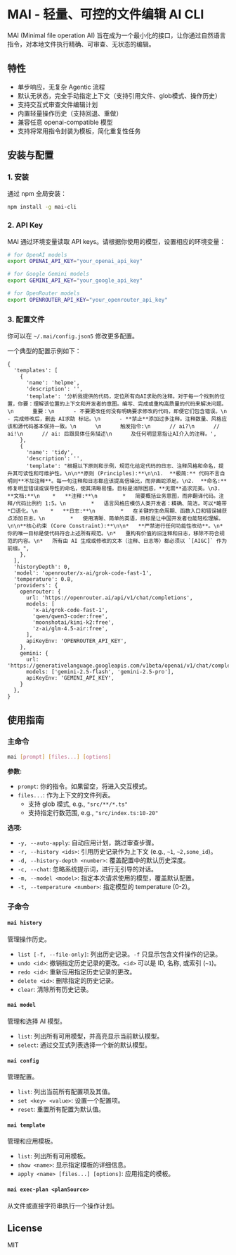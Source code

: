 # MAI - 轻量、可控的文件编辑 AI CLI

MAI (Minimal file operation AI) 旨在成为一个最小化的接口，让你通过自然语言指令，对本地文件执行精确、可审查、无状态的编辑。

## 特性

- 单步响应，无复杂 Agentic 流程
- 默认无状态，完全手动指定上下文（支持引用文件、glob模式、操作历史）
- 支持交互式审查文件编辑计划
- 内置轻量操作历史（支持回退、重做）
- 兼容任意 openai-compatible 模型
- 支持将常用指令封装为模板，简化重复性任务

## 安装与配置

### 1. 安装

通过 npm 全局安装：
```bash
npm install -g mai-cli
```

### 2. API Key

MAI 通过环境变量读取 API keys。请根据你使用的模型，设置相应的环境变量：

```bash
# for OpenAI models
export OPENAI_API_KEY="your_openai_api_key"

# for Google Gemini models
export GEMINI_API_KEY="your_google_api_key"

# for OpenRouter models
export OPENROUTER_API_KEY="your_openrouter_api_key"
```

### 3. 配置文件

你可以在 `~/.mai/config.json5` 修改更多配置。

一个典型的配置示例如下：
```json5
{
  'templates': [
    {
      'name': 'helpme',
      'description': '',
      'template': '分析我提供的代码，定位所有向AI求助的注释。对于每一个找到的位置，你要：理解该位置的上下文和开发者的意图。编写、完成或重构高质量的代码来解决问题。\n      重要：\n      - 不要更改任何没有明确要求修改的代码，即便它们包含错误。\n      - 完成修改后，删去 AI求助 标记。\n      - **禁止**添加过多注释。注释数量、风格应该和源代码基本保持一致。\n      \n      触发指令:\n      // ai?\n      // ai!\n      // ai: 后跟具体任务描述\n      及任何明显意指让AI介入的注释。',
    },
    {
      'name': 'tidy',
      'description': '',
      'template': "根据以下原则和示例，规范化给定代码的日志、注释风格和命名，提升其可读性和可维护性。\n\n**原则 (Principles):**\n\n1.  **极简:** 代码不言自明则**不加注释**。每一句注释和日志都应该提高信噪比，而非画蛇添足。\n2.  **命名:** 修复明显错误或误导性的命名，使其清晰易懂。目标是消除困惑，**无需**追求完美。\n3.  **文档:**\n    *   **注释:**\n        *   简要概括业务意图，而非翻译代码。注释/代码比例约 1:5。\n        *   语言风格应模仿人类开发者：精确、简洁，可以*略带*口语化。\n    *   **日志:**\n        *   在关键的生命周期、函数入口和错误捕获点添加日志。\n        *   使用清晰、简单的英语，目标是让中国开发者也能轻松理解。\n\n**核心约束 (Core Constraint):**\n\n*   **严禁进行任何功能性改动**。\n*   你的唯一目标是使代码符合上述所有规范。\n*   重构有价值的旧注释和日志，移除不符合规范的内容。\n*   所有由 AI 生成或修改的文本（注释、日志等）都必须以 `[AIGC]` 作为前缀。",
    },
  ],
  'historyDepth': 0,
  'model': 'openrouter/x-ai/grok-code-fast-1',
  'temperature': 0.8,
  'providers': {
    openrouter: {
      url: 'https://openrouter.ai/api/v1/chat/completions',
      models: [
        'x-ai/grok-code-fast-1',
        'qwen/qwen3-coder:free',
        'moonshotai/kimi-k2:free',
        'z-ai/glm-4.5-air:free',
      ],
      apiKeyEnv: 'OPENROUTER_API_KEY',
    },
    gemini: {
      url: 'https://generativelanguage.googleapis.com/v1beta/openai/v1/chat/completions',
      models: ['gemini-2.5-flash', 'gemini-2.5-pro'],
      apiKeyEnv: 'GEMINI_API_KEY',
    }
  },
}

```

## 使用指南

### 主命令

```bash
mai [prompt] [files...] [options]
```

**参数:**
- `prompt`: 你的指令。如果留空，将进入交互模式。
- `files...`: 作为上下文的文件列表。
  - 支持 glob 模式, e.g., `"src/**/*.ts"`
  - 支持指定行数范围, e.g., `"src/index.ts:10-20"`

**选项:**
- `-y, --auto-apply`: 自动应用计划，跳过审查步骤。
- `-r, --history <ids>`: 引用历史记录作为上下文 (e.g., `~1`, `~2,some_id`)。
- `-d, --history-depth <number>`: 覆盖配置中的默认历史深度。
- `-c, --chat`: 忽略系统提示词，进行无引导的对话。
- `-m, --model <model>`: 指定本次请求使用的模型，覆盖默认配置。
- `-t, --temperature <number>`: 指定模型的 temperature (0-2)。


### 子命令

#### `mai history`
管理操作历史。

- `list [-f, --file-only]`: 列出历史记录。`-f` 只显示包含文件操作的记录。
- `undo <id>`: 撤销指定历史记录的更改。`<id>` 可以是 ID, 名称, 或索引 (`~1`)。
- `redo <id>`: 重新应用指定历史记录的更改。
- `delete <id>`: 删除指定的历史记录。
- `clear`: 清除所有历史记录。

#### `mai model`
管理和选择 AI 模型。

- `list`: 列出所有可用模型，并高亮显示当前默认模型。
- `select`: 通过交互式列表选择一个新的默认模型。

#### `mai config`
管理配置。

- `list`: 列出当前所有配置项及其值。
- `set <key> <value>`: 设置一个配置项。
- `reset`: 重置所有配置为默认值。

#### `mai template`
管理和应用模板。

- `list`: 列出所有可用模板。
- `show <name>`: 显示指定模板的详细信息。
- `apply <name> [files...] [options]`: 应用指定的模板。

#### `mai exec-plan <planSource>`
从文件或直接字符串执行一个操作计划。

## License

MIT